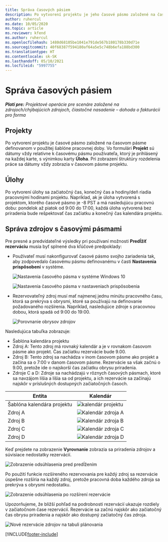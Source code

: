 ```yaml
---
title: Správa časových pásiem
description: Po vytvorení projektu je jeho časové pásmo založené na časovom pásme definovanom v použitej šablóne pracovnej doby.
author: ruhercul
ms.date: 10/05/2020
ms.topic: article
ms.reviewer: kfend
ms.author: ruhercul
ms.openlocfilehash: 1480d68105be1041e791de567b180178b330d71e
ms.sourcegitcommit: 40f68387f594180af64a5e5c748b6efa188bd300
ms.translationtype: HT
ms.contentlocale: sk-SK
ms.lasthandoff: 05/10/2021
ms.locfileid: "5997755"
---
```

# <a name="manage-time-zones"></a>Správa časových pásiem

_**Platí pre:** Projektové operácie pre scenáre založené na zdrojoch/chýbajúcich zdrojoch, čiastočné nasadenie – dohoda o fakturácii pro forma_


## <a name="projects"></a>Projekty

Po vytvorení projektu je časové pásmo založené na časovom pásme definovanom v použitej šablóne pracovnej doby. Vo formulári **Projekt** sú dátumy vždy relatívne k časovému pásmu používateľa, ktorý je prihlásený na každej karte, s výnimkou karty **Úloha**. Pri zobrazení štruktúry rozdelenia práce sa dátumy vždy zobrazia v časovom pásme projektu.

## <a name="tasks"></a>Úlohy

Po vytvorení úlohy sa začiatočný čas, konečný čas a hodiny/deň riadia pracovnými hodinami projektu. Napríklad, ak je úloha vytvorená s projektom, ktorého časové pásmo je -8 PST a má nasledujúcu pracovnú dobu: pondelok až piatok od 9:00 do 17:00, každá úloha vytvorená bez priradenia bude rešpektovať čas začiatku a konečný čas kalendára projektu.

## <a name="manage-resources-with-time-zones"></a>Správa zdrojov s časovými pásmami

Pre presné a predvídateľné výsledky pri používaní možnosti **Predĺžiť rezerváciu** musia byť splnené dva kľúčové predpoklady:  

- Používateľ musí nakonfigurovať časové pásmo svojho zariadenia tak, aby zodpovedalo časovému pásmu definovanému v časti **Nastavenia prispôsobení** v systéme.
 
  ![Nastavenia časového pásma v systéme Windows 10](media/reconcile-assignments-03.png)

  ![Nastavenia časového pásma v nastaveniach prispôsobenia](media/reconcile-assignments-04.png)
 
- Rezervovateľný zdroj musí mať najmenej jednu minútu pracovného času, ktorá sa prekrýva s obrysmi, ktoré sa používajú na definovanie požadovaného rozšírenia. Napríklad, nasledujúce zdroje s pracovnou dobou, ktorá spadá od 9:00 do 19:00. 

  ![Porovnanie obrysov zdrojov](media/reconcile-assignments-05.png)

Nasledujúca tabuľka zobrazuje:

- Šablóna kalendára projektu
- Zdroj A: Tento zdroj má rovnaký kalendár a je v rovnakom časovom pásme ako projekt. Čas začiatku rezervácie bude 9.00.
- Zdroj B: Tento zdroj sa nachádza v inom časovom pásme ako projekt a začína sa o 7:00 v danom časovom pásme. Rezervácie sa však začnú o 9.00, pretože ide o najskorší čas začiatku obrysu priradenia.
- Zdroje C a D: Zdroje sa nachádzajú v rôznych časových pásmach, ktoré sa navzájom líšia a líšia sa od projektu, a ich rezervácie sa začínajú najskôr v príslušných dostupných začiatočných časoch.

|Entita  |Kalendár  |
|-|-|
|Šablóna kalendára projektu   | ![kalendár projektu](media/reconcile-assignments-06.png) |
|Zdroj A  | ![Kalendár zdroja A](media/reconcile-assignments-06.png) |
|Zdroj B  |  ![Kalendár zdroja B](media/reconcile-assignments-07.png) |
|Zdroj C  |  ![Kalendár zdroja C](media/reconcile-assignments-08.png) |
|Zdroj D  | ![Kalendár zdroja D](media/reconcile-assignments-09.png)  |
 
Keď prejdete na zobrazenie **Vyrovnanie** zobrazia sa priradenia zdrojov a súvisiace nedostatky rezervácií.

![Zobrazenie odsúhlasenia pred predĺžením](media/reconcile-assignments-10.png)

Po použití funkcie rozšíreného rezervovania pre každý zdroj sa rezervácie úspešne rozšíria na každý zdroj, pretože pracovná doba každého zdroja sa prekrýva s obrysmi nedostatku.

![Zobrazenie odsúhlasenia po rozšírení rezervácie](media/reconcile-assignments-11.png) 

Upozorňujeme, že bližší pohľad na podrobnosti rezervácií ukazuje rozdiely v začiatočnom čase rezervácií. Rezervácie sa začnú najskôr ako začiatočný čas obrysu priradenia a najskôr ako dostupný začiatočný čas zdroja.

![Nové rezervácie zdrojov na tabuli plánovania](media/reconcile-assignments-12.png)


[!INCLUDE[footer-include](../includes/footer-banner.md)]